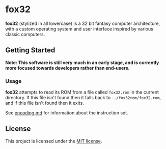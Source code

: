 # fox32

**fox32** (stylized in all lowercase) is a 32 bit fantasy computer architecture, with a custom operating system and user interface inspired by various classic computers.

## Getting Started

**Note: This software is still very much in an early stage, and is currently more focused towards developers rather than end-users.**

### Usage

**fox32** attempts to read its ROM from a file called `fox32.rom` in the current directory. If this file isn't found then it falls back to `../fox32rom/fox32.rom`, and if this file isn't found then it exits.

See [encoding.md](encoding.md) for information about the instruction set.

## License
This project is licensed under the [MIT license](LICENSE).
